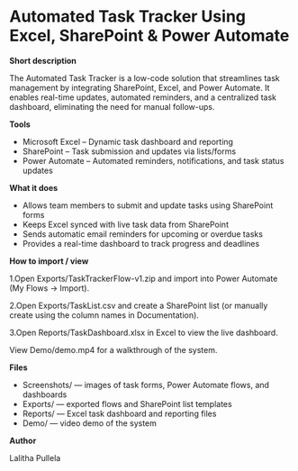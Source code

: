 # Automated Task Tracker Using Excel, SharePoint \& Power Automate



**Short description**

The Automated Task Tracker is a low-code solution that streamlines task management by integrating SharePoint, Excel, and Power Automate. It enables real-time updates, automated reminders, and a centralized task dashboard, eliminating the need for manual follow-ups.



**Tools**

* Microsoft Excel – Dynamic task dashboard and reporting
* SharePoint – Task submission and updates via lists/forms
* Power Automate – Automated reminders, notifications, and task status updates



**What it does**

* Allows team members to submit and update tasks using SharePoint forms
* Keeps Excel synced with live task data from SharePoint
* Sends automatic email reminders for upcoming or overdue tasks
* Provides a real-time dashboard to track progress and deadlines



**How to import / view**



1.Open Exports/TaskTrackerFlow-v1.zip and import into Power Automate (My Flows → Import).

2.Open Exports/TaskList.csv and create a SharePoint list (or manually create using the column names in Documentation).

3.Open Reports/TaskDashboard.xlsx in Excel to view the live dashboard.



View Demo/demo.mp4 for a walkthrough of the system.



**Files**

* Screenshots/ — images of task forms, Power Automate flows, and dashboards
* Exports/ — exported flows and SharePoint list templates
* Reports/ — Excel task dashboard and reporting files
* Demo/ — video demo of the system



**Author**

Lalitha Pullela

